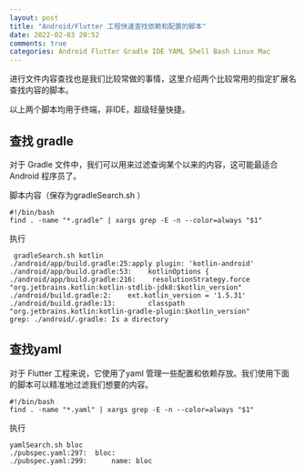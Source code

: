 ```yaml
---
layout: post
title: "Android/Flutter 工程快速查找依赖和配置的脚本"
date: 2022-02-03 20:52
comments: true
categories: Android Flutter Gradle IDE YAML Shell Bash Linux Mac 
---
```


进行文件内容查找也是我们比较常做的事情，这里介绍两个比较常用的指定扩展名查找内容的脚本。

以上两个脚本均用于终端，非IDE，超级轻量快捷。

<!--more-->

## 查找 gradle 
对于 Gradle 文件中，我们可以用来过滤查询某个以来的内容，这可能最适合 Android 程序员了。


脚本内容（保存为gradleSearch.sh ）
```
#!/bin/bash
find . -name "*.gradle" | xargs grep -E -n --color=always "$1"
```

执行
```
 gradleSearch.sh kotlin
./android/app/build.gradle:25:apply plugin: 'kotlin-android'
./android/app/build.gradle:53:    kotlinOptions {
./android/app/build.gradle:216:    resolutionStrategy.force "org.jetbrains.kotlin:kotlin-stdlib-jdk8:$kotlin_version"
./android/build.gradle:2:    ext.kotlin_version = '1.5.31'
./android/build.gradle:13:        classpath "org.jetbrains.kotlin:kotlin-gradle-plugin:$kotlin_version"
grep: ./android/.gradle: Is a directory
```



## 查找yaml
对于 Flutter 工程来说，它使用了yaml 管理一些配置和依赖存放。我们使用下面的脚本可以精准地过滤我们想要的内容。

```
#!/bin/bash
find . -name "*.yaml" | xargs grep -E -n --color=always "$1"
```

执行


``` 
yamlSearch.sh bloc
./pubspec.yaml:297:  bloc:
./pubspec.yaml:299:      name: bloc
```



